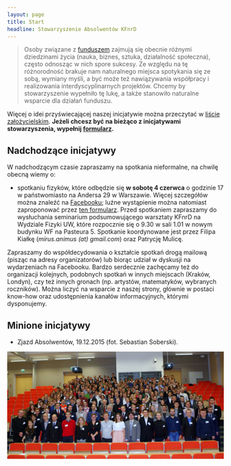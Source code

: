 ```yaml
---
layout: page
title: Start
headline: Stowarzyszenie Absolwentów KFnrD
---
```


>Osoby związane z [funduszem](http://fundusz.org) zajmują się obecnie różnymi dziedzinami życia (nauka, biznes, sztuka, działalność społeczna), często odnosząc w nich spore sukcesy.
>Ze względu na tę różnorodność brakuje nam naturalnego miejsca spotykania się ze sobą, wymiany myśli, a być może też nawiązywania współpracy i realizowania interdyscyplinarnych projektów.
>Chcemy by stowarzyszenie wypełniło tę lukę, a także stanowiło naturalne wsparcie dla działań funduszu.

Więcej o idei przyświecającej naszej inicjatywie można przeczytać w [liście założycielskim](/list).
**Jeżeli chcesz być na bieżąco z inicjatywami stowarzyszenia, wypełnij [formularz](http://absolwenci-funduszu.org/zgloszenia).**

## Nadchodzące inicjatywy

W nadchodzącym czasie zapraszamy na spotkania nieformalne, na chwilę obecną wiemy o:

* spotkaniu fizyków, które odbędzie się **w sobotę 4 czerwca** o godzinie 17 w państwomiasto na Andersa 29 w Warszawie.
Więcej szczegółów można znaleźć na [Facebooku](https://www.facebook.com/events/142287626172013); luźne wystąpienie można natomiast zaproponować przez [ten formularz](https://docs.google.com/forms/d/1saYJGjqtjMFQbdM62eEBPLk5iZvPBo76sW_SNf4vVIY/viewform).
Przed spotkaniem zapraszamy do wysłuchania seminarium podsumowującego warsztaty KFnrD na Wydziale Fizyki UW, które rozpocznie się o 9.30 w sali 1.01 w nowym budynku WF na Pasteura 5.
Spotkanie koordynowane jest przez Filipa Kiałkę (*mirus.animus (at) gmail.com*) oraz Patrycję Mulicę.

Zapraszamy do współdecydowania o kształcie spotkań drogą mailową (pisząc na adresy organizatorów) lub biorąc udział w dyskusji na wydarzeniach na Facebooku.
Bardzo serdecznie zachęcamy też do organizacji kolejnych, podobnych spotkań w innych miejscach (Kraków, Londyn), czy też innych gronach (np. artystów, matematyków, wybranych roczników).
Można liczyć na wsparcie z naszej strony, głównie w postaci know-how oraz udostępnienia kanałów informacyjnych, którymi dysponujemy.

## Minione inicjatywy

* Zjazd Absolwentów, 19.12.2015 (fot. Sebastian Soberski).
<img src="/images/zjazd.jpg" alt="Zdjęcie ze Zjazdu, grudzień 2015" align="centre" />
